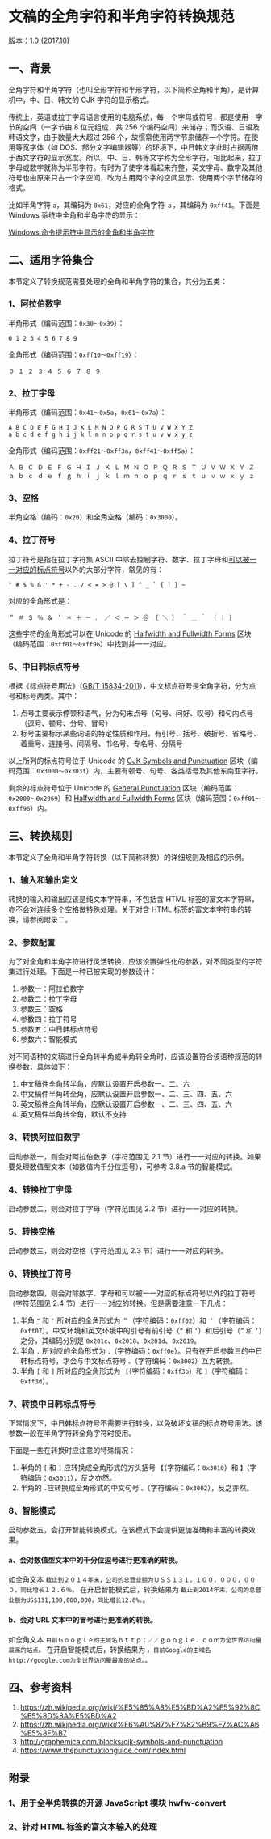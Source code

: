 # 文稿的全角字符和半角字符转换规范

版本：1.0 (2017.10)

## 一、背景

全角字符和半角字符（也叫全形字符和半形字符，以下简称全角和半角），是计算机中，中、日、韩文的 CJK 字符的显示格式。

传统上，英语或拉丁字母语言使用的电脑系统，每一个字母或符号，都是使用一字节的空间（一字节由 8 位元组成，共 256 个编码空间）来储存；而汉语、日语及韩语文字，由于数量大大超过 256 个，故惯常使用两字节来储存一个字符。在使用等宽字体（如 DOS、部分文字编辑器等）的环境下，中日韩文字此时占据两倍于西文字符的显示宽度。所以，中、日、韩等文字称为全形字符，相比起来，拉丁字母或数字就称为半形字符。有时为了使字体看起来齐整，英文字母、数字及其他符号也由原来只占一个字空间，改为占用两个字的空间显示、使用两个字节储存的格式。

比如半角字符 `a`，其编码为 `0x61`，对应的全角字符 `ａ`，其编码为 `0xff41`。下面是 Windows 系统中全角和半角字符的显示：

[Windows 命令提示符中显示的全角和半角字符](https://upload.wikimedia.org/wikipedia/commons/2/2b/Difference_Between_Halfwidth_and_Fullwidth.png)

## 二、适用字符集合

本节定义了转换规范需要处理的全角和半角字符的集合，共分为五类：

### 1、阿拉伯数字

半角形式（编码范围：`0x30〜0x39`）：

```
0 1 2 3 4 5 6 7 8 9
```

全角形式（编码范围：`0xff10〜0xff19`）：

```
０ １ ２ ３ ４ ５ ６ ７ ８ ９
```

### 2、拉丁字母

半角形式（编码范围：`0x41〜0x5a`，`0x61〜0x7a`）：

```
A B C D E F G H I J K L M N O P Q R S T U V W X Y Z
a b c d e f g h i j k l m n o p q r s t u v w x y z
```

全角形式（编码范围：`0xff21〜0xff3a`，`0xff41〜0xff5a`）：

```
Ａ Ｂ Ｃ Ｄ Ｅ Ｆ Ｇ Ｈ Ｉ Ｊ Ｋ Ｌ Ｍ Ｎ Ｏ Ｐ Ｑ Ｒ Ｓ Ｔ Ｕ Ｖ Ｗ Ｘ Ｙ Ｚ
ａ ｂ ｃ ｄ ｅ ｆ ｇ ｈ ｉ ｊ ｋ ｌ ｍ ｎ ｏ ｐ ｑ ｒ ｓ ｔ ｕ ｖ ｗ ｘ ｙ ｚ
```

### 3、空格

半角空格（编码：`0x20`）和全角空格（编码：`0x3000`）。

### 4、拉丁符号

拉丁符号是指在拉丁字符集 ASCII 中除去控制字符、数字、拉丁字母和<u>可以被一一对应的标点符号</u>以外的大部分字符，常见的有：

```
" # $ % & ' * + - . / < = > @ [ \ ] ^ _ ` { | } ~
```

对应的全角形式是：

```
＂ ＃ ＄ ％ ＆ ＇ ＊ ＋ － ． ／ ＜ ＝ ＞ ＠ ［ ＼ ］ ＾ ＿ ｀ ｛ ｜ ｝
```

这些字符的全角形式可以在 Unicode 的 [Halfwidth and Fullwidth Forms](http://graphemica.com/blocks/halfwidth-and-fullwidth-forms) 区块（编码范围：`0xff01〜0xff96`）中找到并一一对应。

### 5、中日韩标点符号

根据《标点符号用法》（[GB/T 15834-2011](http://www.moe.gov.cn/ewebeditor/uploadfile/2015/01/13/20150113091548267.pdf)），中文标点符号是全角字符，分为点号和标号两类。其中：

1. 点号主要表示停顿和语气，分为句末点号（句号、问好、叹号）和句内点号（逗号、顿号、分号、冒号）
2. 标号主要标示某些词语的特定性质和作用，有引号、括号、破折号、省略号、着重号、连接号、间隔号、书名号、专名号、分隔号

以上所列的标点符号位于 Unicode 的 [CJK Symbols and Punctuation](http://graphemica.com/blocks/cjk-symbols-and-punctuation) 区块（编码范围：`0x3000〜0x303f`）内，主要有顿号、句号、各类括号及其他东南亚字符。

剩余的标点符号位于 Unicode 的 [General Punctuation](http://graphemica.com/blocks/general-punctuation) 区块（编码范围：`0x2000〜0x2069`）和 [Halfwidth and Fullwidth Forms](http://graphemica.com/blocks/halfwidth-and-fullwidth-forms) 区块（编码范围：`0xff01〜0xff96`）内。

## 三、转换规则

本节定义了全角和半角字符转换（以下简称转换）的详细规则及相应的示例。

### 1、输入和输出定义

转换的输入和输出应该是纯文本字符串，不包括含 HTML 标签的富文本字符串，亦不会对连续多个空格做特殊处理。关于对含 HTML 标签的富文本字符串的转换，请参阅附录二。

### 2、参数配置

为了对全角和半角字符进行灵活转换，应该设置弹性化的参数，对不同类型的字符集进行处理。下面是一种已被实现的参数设计：

1. 参数一：阿拉伯数字
2. 参数二：拉丁字母
3. 参数三：空格
4. 参数四：拉丁符号
5. 参数五：中日韩标点符号
6. 参数六：智能模式

对不同语种的文稿进行全角转半角或半角转全角时，应该设置符合该语种规范的转换参数，具体如下：

1. 中文稿件全角转半角，应默认设置开启参数一、二、六
2. 中文稿件半角转全角，应默认设置开启参数一、二、三、四、五、六
3. 英文稿件全角转半角，应默认设置开启参数一、二、三、四、五、六
4. 英文稿件半角转全角，默认不支持

### 3、转换阿拉伯数字

启动参数一，则会对阿拉伯数字（字符范围见 2.1 节）进行一一对应的转换。如果要处理数值型文本（如数值内千分位逗号），可参考 3.8.a 节的智能模式。

### 4、转换拉丁字母

启动参数二，则会对拉丁字母（字符范围见 2.2 节）进行一一对应的转换。

### 5、转换空格

启动参数三，则会对空格（字符范围见 2.3 节）进行一一对应的转换。

### 6、转换拉丁符号

启动参数四，则会对除数字、字母和可以被一一对应的标点符号以外的拉丁符号（字符范围见 2.4 节）进行一一对应的转换。但是需要注意一下几点：

1. 半角 `"` 和 `'` 所对应的全角形式为 `＂`（字符编码：`0xff02`）和 `＇`（字符编码：`0xff07`）。中文环境和英文环境中的引号有前引号（`“` 和 `‘`）和后引号（`”` 和 `’`）之分，其编码分别是 `0x201c`、`0x2018`、`0x201d`、`0x2019`。
2. 半角 `.` 所对应的全角形式为 `．`（字符编码：`0xff0e`）。只有在开启参数三的中日韩标点符号，才会与中文标点符号 `。`（字符编码：`0x3002`）互为转换。
3. 半角 `[` 和 `]` 所对应的全角形式为 `［`（字符编码：`0xff3b`）和 `］`（字符编码：`0xff3d`）。

### 7、转换中日韩标点符号

正常情况下，中日韩标点符号不需要进行转换，以免破坏文稿的标点符号用法。该参数一般在半角字符转全角字符时使用。

下面是一些在转换时应注意的特殊情况：

1. 半角的 `[` 和 `]` 应转换成全角形式的方头括号 `【`（字符编码：`0x3010`）和 `】`（字符编码：`0x3011`），反之亦然。
2. 半角的 `.`应转换成全角形式的中文句号 `。`（字符编码：`0x3002`），反之亦然。

### 8、智能模式

启动参数五，会打开智能转换模式。在该模式下会提供更加准确和丰富的转换效果。

#### a、会对数值型文本中的千分位逗号进行更准确的转换。

如全角文本 `截止到２０１４年末，公司的总营业额为ＵＳ＄１３１，１００，０００，０００，同比增长１２.６％。` 在开启智能模式后，转换结果为 `截止到2014年末，公司的总营业额为US$131,100,000,000，同比增长12.6%。`。

#### b、会对 URL 文本中的冒号进行更准确的转换。

如全角文本 `目前Ｇｏｏｇｌｅ的主域名ｈｔｔｐ：／／ｇｏｏｇｌｅ．ｃｏｍ为全世界访问量最高的站点。` 在开启智能模式后，转换结果为 `。目前Google的主域名http://google.com为全世界访问量最高的站点。`。


## 四、参考资料

1. https://zh.wikipedia.org/wiki/%E5%85%A8%E5%BD%A2%E5%92%8C%E5%8D%8A%E5%BD%A2
2. https://zh.wikipedia.org/wiki/%E6%A0%87%E7%82%B9%E7%AC%A6%E5%8F%B7
3. http://graphemica.com/blocks/cjk-symbols-and-punctuation
4. https://www.thepunctuationguide.com/index.html

## 附录

### 1、用于全半角转换的开源 JavaScript 模块 hwfw-convert

### 2、针对 HTML 标签的富文本输入的处理